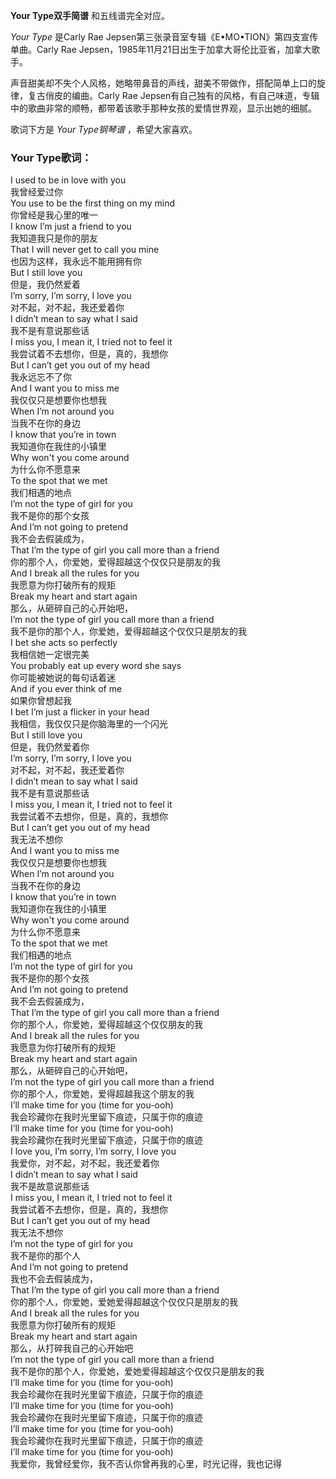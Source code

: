 

**Your Type双手简谱** 和五线谱完全对应。

_Your Type_ 是Carly Rae Jepsen第三张录音室专辑《E•MO•TION》第四支宣传单曲。Carly Rae
Jepsen，1985年11月21日出生于加拿大哥伦比亚省，加拿大歌手。

声音甜美却不失个人风格，她略带鼻音的声线，甜美不带做作，搭配简单上口的旋律，复古俏皮的编曲。Carly Rae
Jepsen有自己独有的风格，有自己味道，专辑中的歌曲非常的顺畅，都带着该歌手那种女孩的爱情世界观，显示出她的细腻。

歌词下方是 _Your Type钢琴谱_ ，希望大家喜欢。

### Your Type歌词：

I used to be in love with you  
我曾经爱过你  
You use to be the first thing on my mind  
你曾经是我心里的唯一  
I know I’m just a friend to you  
我知道我只是你的朋友  
That I will never get to call you mine  
也因为这样，我永远不能用拥有你  
But I still love you  
但是，我仍然爱着  
I’m sorry, I’m sorry, I love you  
对不起，对不起，我还爱着你  
I didn’t mean to say what I said  
我不是有意说那些话  
I miss you, I mean it, I tried not to feel it  
我尝试着不去想你，但是，真的，我想你  
But I can’t get you out of my head  
我永远忘不了你  
And I want you to miss me  
我仅仅只是想要你也想我  
When I’m not around you  
当我不在你的身边  
I know that you’re in town  
我知道你在我住的小镇里  
Why won't you come around  
为什么你不愿意来  
To the spot that we met  
我们相遇的地点  
I’m not the type of girl for you  
我不是你的那个女孩  
And I’m not going to pretend  
我不会去假装成为，  
That I’m the type of girl you call more than a friend  
你的那个人，你爱她，爱得超越这个仅仅只是朋友的我  
And I break all the rules for you  
我愿意为你打破所有的规矩  
Break my heart and start again  
那么，从砸碎自己的心开始吧，  
I’m not the type of girl you call more than a friend  
我不是你的那个人，你爱她，爱得超越这个仅仅只是朋友的我  
I bet she acts so perfectly  
我相信她一定很完美  
You probably eat up every word she says  
你可能被她说的每句话着迷  
And if you ever think of me  
如果你曾想起我  
I bet I’m just a flicker in your head  
我相信，我仅仅只是你脑海里的一个闪光  
But I still love you  
但是，我仍然爱着你  
I’m sorry, I’m sorry, I love you  
对不起，对不起，我还爱着你  
I didn’t mean to say what I said  
我不是有意说那些话  
I miss you, I mean it, I tried not to feel it  
我尝试着不去想你，但是，真的，我想你  
But I can’t get you out of my head  
我无法不想你  
And I want you to miss me  
我仅仅只是想要你也想我  
When I’m not around you  
当我不在你的身边  
I know that you’re in town  
我知道你在我住的小镇里  
Why won't you come around  
为什么你不愿意来  
To the spot that we met  
我们相遇的地点  
I’m not the type of girl for you  
我不是你的那个女孩  
And I’m not going to pretend  
我不会去假装成为，  
That I’m the type of girl you call more than a friend  
你的那个人，你爱她，爱得超越这个仅仅朋友的我  
And I break all the rules for you  
我愿意为你打破所有的规矩  
Break my heart and start again  
那么，从砸碎自己的心开始吧，  
I’m not the type of girl you call more than a friend  
你的那个人，你爱她，爱得超越我这个朋友的我  
I’ll make time for you (time for you-ooh)  
我会珍藏你在我时光里留下痕迹，只属于你的痕迹  
I’ll make time for you (time for you-ooh)  
我会珍藏你在我时光里留下痕迹，只属于你的痕迹  
I love you, I’m sorry, I’m sorry, I love you  
我爱你，对不起，对不起，我还爱着你  
I didn’t mean to say what I said  
我不是故意说那些话  
I miss you, I mean it, I tried not to feel it  
我尝试着不去想你，但是，真的，我想你  
But I can’t get you out of my head  
我无法不想你  
I’m not the type of girl for you  
我不是你的那个人  
And I’m not going to pretend  
我也不会去假装成为，  
That I’m the type of girl you call more than a friend  
你的那个人，你爱她，爱她爱得超越这个仅仅只是朋友的我  
And I break all the rules for you  
我愿意为你打破所有的规矩  
Break my heart and start again  
那么，从打碎我自己的心开始吧  
I’m not the type of girl you call more than a friend  
我不是你的那个人，你爱她，爱她爱得超越这个仅仅只是朋友的我  
I’ll make time for you (time for you-ooh)  
我会珍藏你在我时光里留下痕迹，只属于你的痕迹  
I’ll make time for you (time for you-ooh)  
我会珍藏你在我时光里留下痕迹，只属于你的痕迹  
I’ll make time for you (time for you-ooh)  
我会珍藏你在我时光里留下痕迹，只属于你的痕迹  
I’ll make time for you (time for you-ooh)  
我爱你，我曾经爱你，我不否认你曾再我的心里，时光记得，我也记得

